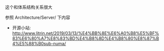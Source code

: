 这个和体系结构关系很大

参照 Architecture/Server/ 下内容

- 开源小站: http://www.litrin.net/2019/03/13/%E4%BB%8E%E6%A0%B8%E5%BF%83%E6%80%A7%E8%83%BD%E4%B8%8D%E4%B8%80%E8%87%B4%E5%88%B0sub-numa/

